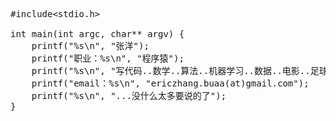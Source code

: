 <pre class="prettyprint">
#include&lt;stdio.h&gt;

int main(int argc, char** argv) {
    printf("%s\n", "张洋");
    printf("职业：%s\n", "程序猿");
    printf("%s\n", "写代码..数学..算法..机器学习..数据..电影..足球..吃..骑行");
    printf("email：%s\n", "ericzhang.buaa(at)gmail.com");
    printf("%s\n", "...没什么太多要说的了");
}
</pre>
